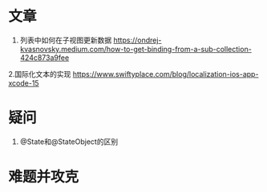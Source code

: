 #  文章
1. 列表中如何在子视图更新数据
https://ondrej-kvasnovsky.medium.com/how-to-get-binding-from-a-sub-collection-424c873a9fee

2.国际化文本的实现
https://www.swiftyplace.com/blog/localization-ios-app-xcode-15



# 疑问
1. @State和@StateObject的区别



# 难题并攻克
